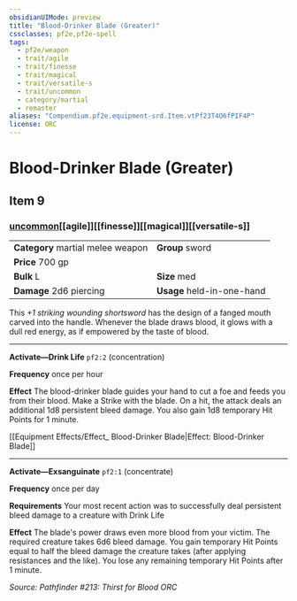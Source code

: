 ```yaml
---
obsidianUIMode: preview
title: "Blood-Drinker Blade (Greater)"
cssclasses: pf2e,pf2e-spell
tags:
  - pf2e/weapon
  - trait/agile
  - trait/finesse
  - trait/magical
  - trait/versatile-s
  - trait/uncommon
  - category/martial
  - remaster
aliases: "Compendium.pf2e.equipment-srd.Item.vtPf23T4O6fPIF4P"
license: ORC
---
```

# Blood-Drinker Blade (Greater)
## Item 9
### [uncommon](uncommon "Uncommon Rarity Trait")[[agile]][[finesse]][[magical]][[versatile-s]]

|  |  |
| -- | -- |
| **Category** martial melee weapon | **Group** sword |
| **Price** 700 gp |  |
| **Bulk** L | **Size** med |
| **Damage** 2d6 piercing  | **Usage** held-in-one-hand |



This _+1 striking wounding shortsword_ has the design of a fanged mouth carved into the handle. Whenever the blade draws blood, it glows with a dull red energy, as if empowered by the taste of blood.

* * *

**Activate—Drink Life** `pf2:2` (concentration)

**Frequency** once per hour

**Effect** The blood-drinker blade guides your hand to cut a foe and feeds you from their blood. Make a Strike with the blade. On a hit, the attack deals an additional 1d8 persistent bleed damage. You also gain 1d8 temporary Hit Points for 1 minute.

[[Equipment Effects/Effect_ Blood-Drinker Blade|Effect: Blood-Drinker Blade]]

* * *

**Activate—Exsanguinate** `pf2:1` (concentrate)

**Frequency** once per day

**Requirements** Your most recent action was to successfully deal persistent bleed damage to a creature with Drink Life

**Effect** The blade's power draws even more blood from your victim. The required creature takes 6d6 bleed damage. You gain temporary Hit Points equal to half the bleed damage the creature takes (after applying resistances and the like). You lose any remaining temporary Hit Points after 1 minute.

*Source: Pathfinder #213: Thirst for Blood*
*ORC*